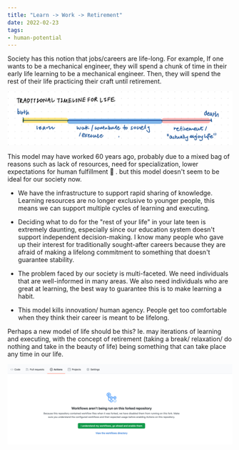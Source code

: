 ```yaml
---
title: "Learn -> Work -> Retirement"
date: 2022-02-23
tags:
- human-potential 
---
```


Society has this notion that jobs/careers are life-long. For example, If one wants to be a mechanical engineer, they will spend a chunk of time in their early life learning to be a mechanical engineer. Then, they will spend the rest of their life practicing their craft until retirement. 

![Traditional life timeline](/notes/images/traditional-life-timeline.jpeg)

This model may have worked 60 years ago, probably due to a mixed bag of reasons such as lack of resources, need for specialization, lower expectations for human fulfillment 🐰 . but this model doesn't seem to be ideal for our society now. 

- We have the infrastructure to support rapid sharing of knowledge. Learning resources are no longer exclusive to younger people, this means we can support multiple cycles of learning and executing. 

- Deciding what to do for the "rest of your life" in your late teen is extremely daunting, especially since our education system doesn't support independent decision-making. I know many people who gave up their interest for traditionally sought-after careers because they are afraid of making a lifelong commitment to something that doesn't guarantee stability. 

- The problem faced by our society is multi-faceted. We need individuals that are well-informed in many areas. We also need individuals who are great at learning, the best way to guarantee this is to make learning a habit. 

- This model kills innovation/ human agency. People get too comfortable when they think their career is meant to be lifelong. 

Perhaps a new model of life should be this? Ie. may iterations of learning and executing, with the concept of retirement (taking a break/ relaxation/ do nothing and take in the beauty of life) being something that can take place any time in our life. 

![How life should be](/notes/images/github-actions.png)
